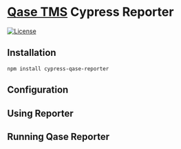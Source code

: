 # [Qase TMS](https://qase.io) Cypress Reporter

[![License](https://lxgaming.github.io/badges/License-Apache%202.0-blue.svg)](https://www.apache.org/licenses/LICENSE-2.0)

## Installation

```
npm install cypress-qase-reporter
```

## Configuration

## Using Reporter

## Running Qase Reporter
